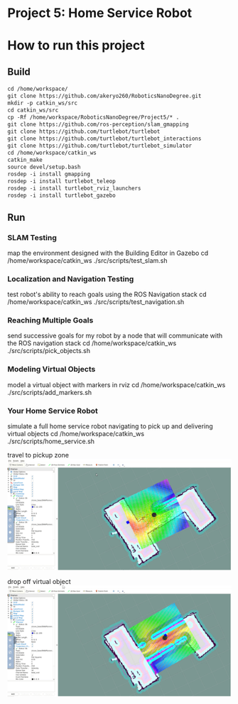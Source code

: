 # Project 5: Home Service Robot

# How to run this project
## Build
```
cd /home/workspace/
git clone https://github.com/akeryo260/RoboticsNanoDegree.git
mkdir -p catkin_ws/src
cd catkin_ws/src
cp -Rf /home/workspace/RoboticsNanoDegree/Project5/* .
git clone https://github.com/ros-perception/slam_gmapping
git clone https://github.com/turtlebot/turtlebot
git clone https://github.com/turtlebot/turtlebot_interactions
git clone https://github.com/turtlebot/turtlebot_simulator
cd /home/workspace/catkin_ws
catkin_make
source devel/setup.bash
rosdep -i install gmapping
rosdep -i install turtlebot_teleop
rosdep -i install turtlebot_rviz_launchers
rosdep -i install turtlebot_gazebo
```

## Run
### SLAM Testing
map the environment designed with the Building Editor in Gazebo
cd /home/workspace/catkin_ws
./src/scripts/test_slam.sh

### Localization and Navigation Testing
test robot's ability to reach goals using the ROS Navigation stack
cd /home/workspace/catkin_ws
./src/scripts/test_navigation.sh

### Reaching Multiple Goals
send successive goals for my robot by a node 
that will communicate with the ROS navigation stack
cd /home/workspace/catkin_ws
./src/scripts/pick_objects.sh

### Modeling Virtual Objects
model a virtual object with markers in rviz
cd /home/workspace/catkin_ws
./src/scripts/add_markers.sh

### Your Home Service Robot
simulate a full home service robot navigating to pick up 
and delivering virtual objects
cd /home/workspace/catkin_ws
./src/scripts/home_service.sh

travel to pickup zone
![alt text](travel_to_pickup_zone.png)

drop off virtual object
![alt text](drop_off_virtual_object.png)

